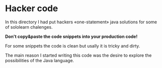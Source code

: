 # Hacker code

In this directory I had put hackers «one-statement» java solutions for some of sololearn chalenges. 

**Don't copy&paste the code snippets into your production code!**

For some snippets the code is clean but usally it is tricky and dirty. 

The main reason I started writing this code was the desire to explore the possibilities of the Java language.
